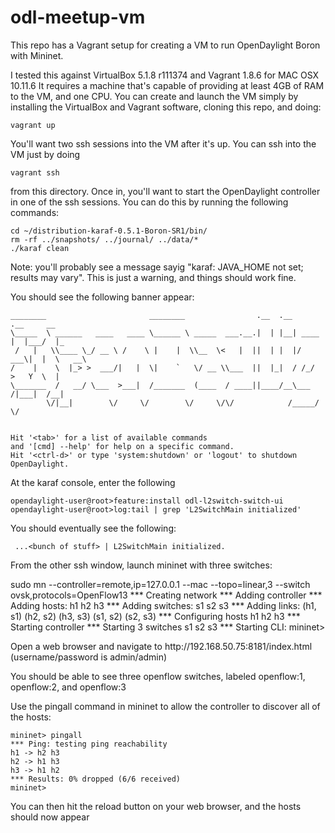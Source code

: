 # odl-meetup-vm
This repo has a Vagrant setup for creating a VM to run OpenDaylight Boron with Mininet.

I tested this against VirtualBox 5.1.8 r111374 and Vagrant 1.8.6 for MAC OSX 10.11.6 It requires a
machine that's capable of providing at least 4GB of RAM to the VM, and one CPU. You can
create and launch the VM simply by installing the VirtualBox and Vagrant software,
cloning this repo, and doing:

    vagrant up

You'll want two ssh sessions into the VM after it's up. You can ssh into the VM
just by doing

    vagrant ssh

from this directory. Once in, you'll want to start the OpenDaylight controller in
one of the ssh sessions. You can do this by running the following commands:

    cd ~/distribution-karaf-0.5.1-Boron-SR1/bin/
    rm -rf ../snapshots/ ../journal/ ../data/*
    ./karaf clean

Note: you'll probably see a message sayig "karaf: JAVA_HOME not set; results may vary".
This is just a warning, and things should work fine.

                                                                                           
<p>You should see the following banner appear:</p>

    ________                       ________                .__  .__       .__     __       
    \_____  \ ______   ____   ____ \______ \ _____  ___.__.|  | |__| ____ |  |___/  |_     
     /   |   \\____ \_/ __ \ /    \ |    |  \\__  \<   |  ||  | |  |/ ___\|  |  \   __\    
    /    |    \  |_> >  ___/|   |  \|    `   \/ __ \\___  ||  |_|  / /_/  >   Y  \  |      
    \_______  /   __/ \___  >___|  /_______  (____  / ____||____/__\___  /|___|  /__|      
            \/|__|        \/     \/        \/     \/\/            /_____/      \/          
                                                                                           

    Hit '<tab>' for a list of available commands
    and '[cmd] --help' for help on a specific command.
    Hit '<ctrl-d>' or type 'system:shutdown' or 'logout' to shutdown OpenDaylight.


<p>At the karaf console, enter the following</p>

    opendaylight-user@root>feature:install odl-l2switch-switch-ui
    opendaylight-user@root>log:tail | grep 'L2SwitchMain initialized'

<p>You should eventually see the following:</p>

     ...<bunch of stuff> | L2SwitchMain initialized.

<p>From the other ssh window, launch mininet with three switches:</p>
     sudo mn --controller=remote,ip=127.0.0.1 --mac --topo=linear,3 --switch ovsk,protocols=OpenFlow13
    *** Creating network
    *** Adding controller
    *** Adding hosts:
    h1 h2 h3 
    *** Adding switches:
    s1 s2 s3 
    *** Adding links:
    (h1, s1) (h2, s2) (h3, s3) (s1, s2) (s2, s3) 
    *** Configuring hosts
    h1 h2 h3 
    *** Starting controller
    *** Starting 3 switches
    s1 s2 s3 
    *** Starting CLI:
    mininet>

<p>Open a web browser and navigate to http://192.168.50.75:8181/index.html (username/password is admin/admin)<p>

You should be able to see three openflow switches, labeled openflow:1, openflow:2, and openflow:3

<p>Use the pingall command in mininet to allow the controller to discover all of the hosts:</p>

    mininet> pingall
    *** Ping: testing ping reachability
    h1 -> h2 h3 
    h2 -> h1 h3 
    h3 -> h1 h2 
    *** Results: 0% dropped (6/6 received)
    mininet> 

<p>You can then hit the reload button on your web browser, and the hosts should now appear</p>
